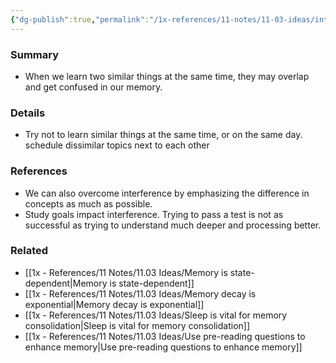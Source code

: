 ```yaml
---
{"dg-publish":true,"permalink":"/1x-references/11-notes/11-03-ideas/interference-effect-on-memory/","title":"Interference effect on memory"}
---
```



### Summary
- When we learn two similar things at the same time, they may overlap and get confused in our memory.

### Details
- Try not to learn similar things at the same time, or on the same day. schedule dissimilar topics next to each other

### References
- We can also overcome interference by emphasizing the difference in concepts as much as possible.
- Study goals impact interference. Trying to pass a test is not as successful as trying to understand much deeper and processing better.

### Related
- [[1x - References/11 Notes/11.03 Ideas/Memory is state-dependent\|Memory is state-dependent]]
- [[1x - References/11 Notes/11.03 Ideas/Memory decay is exponential\|Memory decay is exponential]]
- [[1x - References/11 Notes/11.03 Ideas/Sleep is vital for memory consolidation\|Sleep is vital for memory consolidation]]
- [[1x - References/11 Notes/11.03 Ideas/Use pre-reading questions to enhance memory\|Use pre-reading questions to enhance memory]]